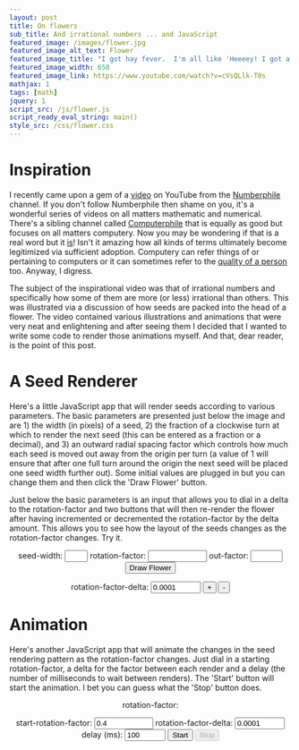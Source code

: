 ```yaml
---
layout: post
title: On flowers
sub_title: And irrational numbers ... and JavaScript
featured_image: /images/flower.jpg
featured_image_alt_text: Flower
featured_image_title: "I got hay fever.  I'm all like 'Heeeey! I got a fever and the only prescription is ...'"
featured_image_width: 650
featured_image_link: https://www.youtube.com/watch?v=cVsQLlk-T0s
mathjax: 1
tags: [math]
jquery: 1
script_src: /js/flower.js
script_ready_eval_string: main()
style_src: /css/flower.css
---
```


# Inspiration

I recently came upon a gem of a [video](https://www.youtube.com/watch?v=sj8Sg8qnjOg) on YouTube from the
[Numberphile](https://www.youtube.com/channel/UCoxcjq-8xIDTYp3uz647V5A) channel.  If you don't follow Numberphile then
shame on you, it's a wonderful series of videos on all matters mathematic and numerical.  There's a sibling channel
called [Computerphile](https://www.youtube.com/channel/UC9-y-6csu5WGm29I7JiwpnA) that is equally as good but focuses
on all matters computery.  Now you may be wondering if that is a real word but it
[is](https://en.wiktionary.org/wiki/computery)!  Isn't it amazing how all kinds of terms ultimately become legitimized
via sufficient adoption.  Computery can refer things of or pertaining to computers or it can sometimes refer to the
[quality of a person](https://www.urbandictionary.com/define.php?term=Computery) too.  Anyway, I digress.

The subject of the inspirational video was that of irrational numbers and specifically how some of them are more (or
less) irrational than others.  This was illustrated via a discussion of how seeds are packed into the head of a flower.
The video contained various illustrations and animations that were very neat and enlightening and after seeing them I
decided that I wanted to write some code to render those animations myself.  And that, dear reader, is the point of this
post.

# A Seed Renderer

Here's a little JavaScript app that will render seeds according to various parameters.  The basic parameters are
presented just below the image and are 1) the width (in pixels) of a seed, 2) the fraction of a clockwise turn at which
to render the next seed (this can be entered as a fraction or a decimal), and 3) an outward radial spacing factor which
controls how much each seed is moved out away from the origin per turn (a value of 1 will ensure that after one full
turn around the origin the next seed will be placed one seed width further out).  Some initial values are plugged in but
you can change them and then click the 'Draw Flower' button.

Just below the basic parameters is an input that allows you to dial in a delta to the rotation-factor and two buttons
that will then re-render the flower after having incremented or decremented the rotation-factor by the delta amount.
This allows you to see how the layout of the seeds changes as the rotation-factor changes.  Try it.

<div id="flower-1"
     class="flower"
		 width="400"
		 height="400"
		 seed-width="10"
		 rotation-factor="0.413"
		 out-factor="0.1"></div>

<div id="flower-1-values">
	<p style="text-align:center">
		seed-width: <input id="seed-width-value" size="2" />
		rotation-factor: <input id="rotation-factor-value" size="10" />
		out-factor: <input id="out-factor-value" size="4" />
		<button id="button" onclick="drawFlower('flower-1')">Draw Flower</button>
	</p>
	<p style="text-align:center">
		rotation-factor-delta: <input id="rotation-factor-delta-value" size="8" value="0.0001"/>
		<button id="button" onclick="incRotationFactorAndDrawFlower('flower-1')">+</button>
		<button id="button" onclick="decRotationFactorAndDrawFlower('flower-1')">-</button>
	</p>
</div>

# Animation

Here's another JavaScript app that will animate the changes in the seed rendering pattern as the rotation-factor
changes.  Just dial in a starting rotation-factor, a delta for the factor between each render and a delay (the number of
milliseconds to wait between renders).  The 'Start' button will start the animation.  I bet you can guess what the
'Stop' button does.

<div id="flower-2"
     class="flower"
		 width="400"
		 height="400"
		 seed-width="10"
		 rotation-factor="0.4"
		 out-factor="0.1"></div>

<div id="flower-2-values">
	<p style="text-align:center">
		rotation-factor: <span id="rotation-factor-display"></span>
	</p>
	<p style="text-align:center">
		start-rotation-factor: <input id="start-rotation-factor-value" size="10" value="0.4" />
		rotation-factor-delta: <input id="rotation-factor-delta-value" size="8" value="0.0001" />
		delay (ms): <input id="delay-value" size="6" value="100" />
		<button id="start-animation-button" onclick="startAnimation('flower-2')">Start</button>
		<button id="stop-animation-button" onclick="stopAnimation('flower-2')" disabled>Stop</button>
	</p>
</div>
